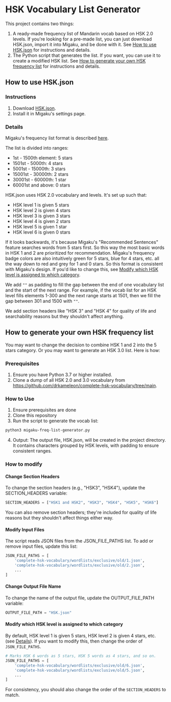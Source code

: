 # HSK Vocabulary List Generator

This project contains two things:
1. A ready-made frequency list of Mandarin vocab based on HSK 2.0 levels. If you're looking for a pre-made list, you can just download HSK.json, import it into Migaku, and be done with it. See [How to use HSK.json](#how-to-use-hskjson) for instructions and details.
2. The Python script that generates the list. If you want, you can use it to create a modified HSK list. See [How to generate your own HSK frequency list](#how-to-generate-your-own-hsk-frequency-list) for instructions and details.

## How to use HSK.json

### Instructions

1. Download [HSK.json](https://github.com/JustinMi/migaku-mandarin-hsk-frequency-list/blob/main/HSK.json).
2. Install it in Migaku's settings page.

### Details

Migaku's frequency list format is described [here](https://legacy.migaku.io/tools-guides/migaku-dictionary/manual/#frequency-list-format).

The list is divided into ranges:
- 1st - 1500th element: 5 stars
- 1501st - 5000th: 4 stars
- 5001st - 15000th: 3 stars
- 15001st - 30000th: 2 stars
- 30001st - 60000th: 1 star
- 60001st and above: 0 stars

HSK.json uses HSK 2.0 vocabulary and levels. It's set up such that:
- HSK level 1 is given 5 stars
- HSK level 2 is given 4 stars
- HSK level 3 is given 3 stars
- HSK level 4 is given 2 stars
- HSK level 5 is given 1 star
- HSK level 6 is given 0 stars

If it looks backwards, it's because Migaku's "Recommended Sentences" feature searches words from 5 stars first.
So this way the most basic words in HSK 1 and 2 are prioritized for recommendation.
Migaku's frequency badge colors are also intuitively green for 5 stars, blue for 4 stars, etc. all the way down to red and grey for 1 and 0 stars. So this format is consistent with Migaku's design.
If you'd like to change this, see [Modify which HSK level is assigned to which category](#modify-which-hsk-level-is-assigned-to-which-category).

We add `""` as padding to fill the gap between the end of one vocabulary list and the start of the next range.
For example, if the vocab list for an HSK level fills elements 1-300 and the next range starts at 1501, then we fill the gap between 301 and 1500 with `""`.

We add section headers like "HSK 3" and "HSK 4" for quality of life and searchability reasons but they shouldn't affect anything.

## How to generate your own HSK frequency list

You may want to change the decision to combine HSK 1 and 2 into the 5 stars category.
Or you may want to generate an HSK 3.0 list. Here is how:

### Prerequisites

1. Ensure you have Python 3.7 or higher installed.
2. Clone a dump of all HSK 2.0 and 3.0 vocabulary from https://github.com/drkameleon/complete-hsk-vocabulary/tree/main.

### How to Use

1. Ensure prerequisites are done
2. Clone this repository
3. Run the script to generate the vocab list: 
```bash
python3 migaku-freq-list-generator.py
```
4. Output: The output file, HSK.json, will be created in the project directory. It contains characters grouped by HSK levels, with padding to ensure consistent ranges.

### How to modify

#### Change Section Headers
To change the section headers (e.g., "HSK3", "HSK4"), update the SECTION_HEADERS variable:

```python
SECTION_HEADERS = ["HSK1 and HSK2", "HSK3", "HSK4", "HSK5", "HSK6"]
```

You can also remove section headers; they're included for quality of life reasons but they shouldn't affect things either way.

#### Modify Input Files
The script reads JSON files from the JSON_FILE_PATHS list.
To add or remove input files, update this list:

```python
JSON_FILE_PATHS = [
    'complete-hsk-vocabulary/wordlists/exclusive/old/1.json',
    'complete-hsk-vocabulary/wordlists/exclusive/old/2.json',
    ...
]
```

#### Change Output File Name
To change the name of the output file, update the OUTPUT_FILE_PATH variable:

```python
OUTPUT_FILE_PATH = "HSK.json"
```

#### Modify which HSK level is assigned to which category
By default, HSK level 1 is given 5 stars, HSK level 2 is given 4 stars, etc. (see [Details](#details)).
If you want to modify this, then change the order of `JSON_FILE_PATHS`.

```python
# Marks HSK 6 words as 5 stars, HSK 5 words as 4 stars, and so on.
JSON_FILE_PATHS = [
    'complete-hsk-vocabulary/wordlists/exclusive/old/6.json',
    'complete-hsk-vocabulary/wordlists/exclusive/old/5.json',
    ...
]
```

For consistency, you should also change the order of the `SECTION_HEADERS` to match.
